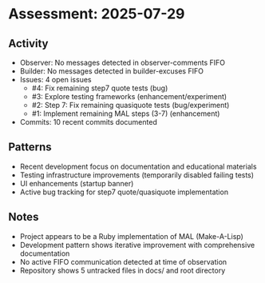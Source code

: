 # Assessment: 2025-07-29

## Activity
- Observer: No messages detected in observer-comments FIFO
- Builder: No messages detected in builder-excuses FIFO
- Issues: 4 open issues
  - #4: Fix remaining step7 quote tests (bug)
  - #3: Explore testing frameworks (enhancement/experiment)
  - #2: Step 7: Fix remaining quasiquote tests (bug/experiment)
  - #1: Implement remaining MAL steps (3-7) (enhancement)
- Commits: 10 recent commits documented

## Patterns
- Recent development focus on documentation and educational materials
- Testing infrastructure improvements (temporarily disabled failing tests)
- UI enhancements (startup banner)
- Active bug tracking for step7 quote/quasiquote implementation

## Notes
- Project appears to be a Ruby implementation of MAL (Make-A-Lisp)
- Development pattern shows iterative improvement with comprehensive documentation
- No active FIFO communication detected at time of observation
- Repository shows 5 untracked files in docs/ and root directory